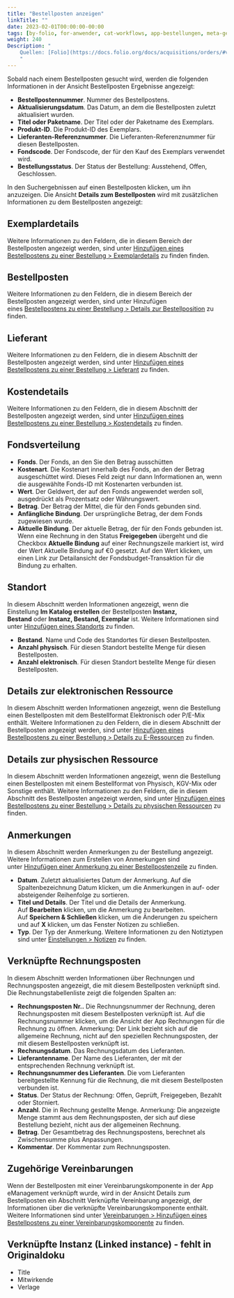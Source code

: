 ```yaml
---
title: "Bestellposten anzeigen"
linkTitle: ""
date: 2023-02-01T00:00:00-00:00
tags: [by-folio, for-anwender, cat-workflows, app-bestellungen, meta-gemeldet_docsfolioorg]
weight: 240
Description: "
    Quellen: [Folio](https://docs.folio.org/docs/acquisitions/orders/#viewing-order-line-details) & [GBV](https://info.gbv.de/display/FOLIOGBVEXTERN/Folio:+Bestellposten+anzeigen)
    "
---
```


Sobald nach einem Bestellposten gesucht wird, werden die folgenden Informationen in der Ansicht Bestellposten Ergebnisse angezeigt:

* **Bestellpostennummer**. Nummer des Bestellpostens.
* **Aktualisierungsdatum**. Das Datum, an dem die Bestellposten zuletzt aktualisiert wurden.
* **Titel oder Paketname**. Der Titel oder der Paketname des Exemplars.
* **Produkt-ID**. Die Produkt-ID des Exemplars.
* **Lieferanten-Referenznummer**. Die Lieferanten-Referenznummer für diesen Bestellposten.
* **Fondscode**. Der Fondscode, der für den Kauf des Exemplars verwendet wird.
* **Bestellungsstatus**. Der Status der Bestellung: Ausstehend, Offen, Geschlossen.

In den Suchergebnissen auf einen Bestellposten klicken, um ihn anzuzeigen. Die Ansicht **Details zum Bestellposten** wird mit zusätzlichen Informationen zu dem Bestellposten angezeigt:

## Exemplardetails

Weitere Informationen zu den Feldern, die in diesem Bereich der Bestellposten angezeigt werden, sind unter [Hinzufügen eines Bestellpostens zu einer Bestellung > Exemplardetails](https://info.gbv.de/pages/viewpage.action?pageId=851017779) zu finden finden.

## Bestellposten

Weitere Informationen zu den Feldern, die in diesem Bereich der Bestellposten angezeigt werden, sind unter Hinzufügen eines [Bestellpostens zu einer Bestellung > Details zur Bestellposition](https://info.gbv.de/pages/viewpage.action?pageId=851017779) zu finden.

## Lieferant

Weitere Informationen zu den Feldern, die in diesem Abschnitt der Bestellposten angezeigt werden, sind unter [Hinzufügen eines Bestellpostens zu einer Bestellung > Lieferant](https://info.gbv.de/pages/viewpage.action?pageId=851017779) zu finden.

## Kostendetails

Weitere Informationen zu den Feldern, die in diesem Abschnitt der Bestellposten angezeigt werden, sind unter [Hinzufügen eines Bestellpostens zu einer Bestellung > Kostendetails](https://info.gbv.de/pages/viewpage.action?pageId=851017779) zu finden.

## Fondsverteilung

* **Fonds**. Der Fonds, an den Sie den Betrag ausschütten
* **Kostenart**. Die Kostenart innerhalb des Fonds, an den der Betrag ausgeschüttet wird. Dieses Feld zeigt nur dann Informationen an, wenn die ausgewählte Fonds-ID mit Kostenarten verbunden ist.
* **Wert**. Der Geldwert, der auf den Fonds angewendet werden soll, ausgedrückt als Prozentsatz oder Währungswert.
* **Betrag**. Der Betrag der Mittel, die für den Fonds gebunden sind.
* **Anfängliche Bindung**. Der ursprüngliche Betrag, der dem Fonds zugewiesen wurde.
* **Aktuelle Bindung**. Der aktuelle Betrag, der für den Fonds gebunden ist. Wenn eine Rechnung in den Status **Freigegeben** übergeht und die Checkbox **Aktuelle Bindung** auf einer Rechnungszeile markiert ist, wird der Wert Aktuelle Bindung auf €0 gesetzt. Auf den Wert klicken, um einen Link zur Detailansicht der Fondsbudget-Transaktion für die Bindung zu erhalten.

## Standort

In diesem Abschnitt werden Informationen angezeigt, wenn die Einstellung **Im Katalog erstellen** der Bestellposten **Instanz, Bestand** oder **Instanz, Bestand, Exemplar** ist. Weitere Informationen sind unter [Hinzufügen eines Standorts](https://info.gbv.de/display/FOLIOGBVEXTERN/Einstellungen+%28Mandant%29%3A+Standort+einrichten) zu finden.

* **Bestand**. Name und Code des Standortes für diesen Bestellposten.
* **Anzahl physisch**. Für diesen Standort bestellte Menge für diesen Bestellposten.
* **Anzahl elektronisch**. Für diesen Standort bestellte Menge für diesen Bestellposten.

## Details zur elektronischen Ressource

In diesem Abschnitt werden Informationen angezeigt, wenn die Bestellung einen Bestellposten mit dem Bestellformat Elektronisch oder P/E-Mix enthält. Weitere Informationen zu den Feldern, die in diesem Abschnitt der Bestellposten angezeigt werden, sind unter [Hinzufügen eines Bestellpostens zu einer Bestellung > Details zu E-Ressourcen](https://info.gbv.de/pages/viewpage.action?pageId=851017779) zu finden.

## Details zur physischen Ressource

In diesem Abschnitt werden Informationen angezeigt, wenn die Bestellung einen Bestellposten mit einem Bestellformat von Physisch, KGV-Mix oder Sonstige enthält. Weitere Informationen zu den Feldern, die in diesem Abschnitt des Bestellposten angezeigt werden, sind unter [Hinzufügen eines Bestellpostens zu einer Bestellung > Details zu physischen Ressourcen](https://info.gbv.de/pages/viewpage.action?pageId=851017779) zu finden.

## Anmerkungen

In diesem Abschnitt werden Anmerkungen zu der Bestellung angezeigt. Weitere Informationen zum Erstellen von Anmerkungen sind unter [Hinzufügen einer Anmerkung zu einer Bestellpostenzeile](https://info.gbv.de/pages/viewpage.action?pageId=851017789) zu finden.

* **Datum**. Zuletzt aktualisiertes Datum der Anmerkung. Auf die Spaltenbezeichnung Datum klicken, um die Anmerkungen in auf- oder absteigender Reihenfolge zu sortieren.
* **Titel und Details**. Der Titel und die Details der Anmerkung. Auf **Bearbeiten** klicken, um die Anmerkung zu bearbeiten. Auf **Speichern & Schließen** klicken, um die Änderungen zu speichern und auf **X** klicken, um das Fenster Notizen zu schließen.
* **Typ**. Der Typ der Anmerkung. Weitere Informationen zu den Notiztypen sind unter [Einstellungen > Notizen](https://info.gbv.de/pages/viewpage.action?pageId=844890132) zu finden.

## Verknüpfte Rechnungsposten

In diesem Abschnitt werden Informationen über Rechnungen und Rechnungsposten angezeigt, die mit diesem Bestellposten verknüpft sind. Die Rechnungstabellenliste zeigt die folgenden Spalten an:

* **Rechnungsposten Nr..** Die Rechnungsnummer der Rechnung, deren Rechnungsposten mit diesem Bestellposten verknüpft ist. Auf die Rechnungsnummer klicken, um die Ansicht der App Rechnungen für die Rechnung zu öffnen. Anmerkung: Der Link bezieht sich auf die allgemeine Rechnung, nicht auf den speziellen Rechnungsposten, der mit diesem Bestellposten verknüpft ist.
* **Rechnungsdatum**. Das Rechnungsdatum des Lieferanten.
* **Lieferantenname**. Der Name des Lieferanten, der mit der entsprechenden Rechnung verknüpft ist.
* **Rechnungsnummer des Lieferanten**. Die vom Lieferanten bereitgestellte Kennung für die Rechnung, die mit diesem Bestellposten verbunden ist.
* **Status**. Der Status der Rechnung: Offen, Geprüft, Freigegeben, Bezahlt oder Storniert.
* **Anzahl**. Die in Rechnung gestellte Menge. Anmerkung: Die angezeigte Menge stammt aus dem Rechnungsposten, der sich auf diese Bestellung bezieht, nicht aus der allgemeinen Rechnung.
* **Betrag**. Der Gesamtbetrag des Rechnungspostens, berechnet als Zwischensumme plus Anpassungen.
* **Kommentar**. Der Kommentar zum Rechnungsposten.

## Zugehörige Vereinbarungen

Wenn der Bestellposten mit einer Vereinbarungskomponente in der App eManagement verknüpft wurde, wird in der Ansicht Details zum Bestellposten ein Abschnitt Verknüpfte Vereinbarung angezeigt, der Informationen über die verknüpfte Vereinbarungskomponente enthält. Weitere Informationen sind unter [Vereinbarungen > Hinzufügen eines Bestellpostens zu einer Vereinbarungskomponente](https://info.gbv.de/pages/viewpage.action?pageId=845250582) zu finden.

## Verknüpfte Instanz (Linked instance) - fehlt in Originaldoku

* Title
* Mitwirkende
* Verlage
